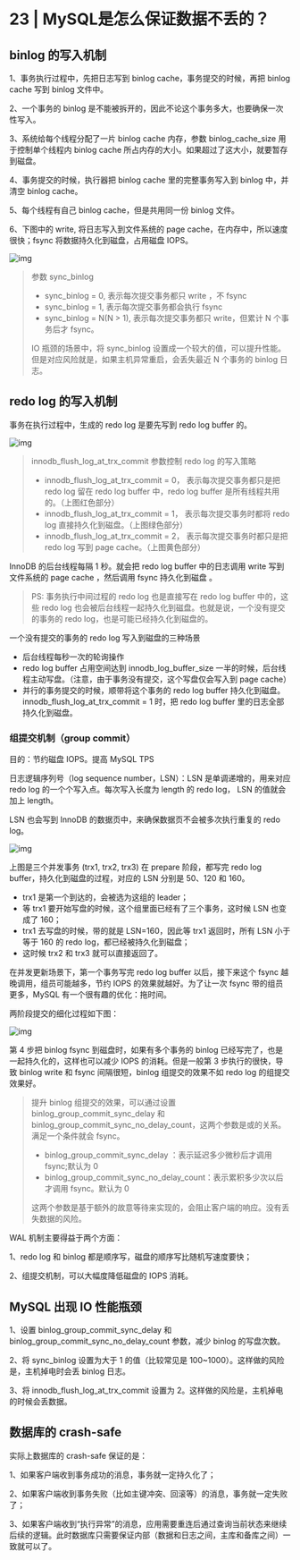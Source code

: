 # 23 | MySQL是怎么保证数据不丢的？

## binlog 的写入机制

1、事务执行过程中，先把日志写到 binlog cache，事务提交的时候，再把 binlog cache 写到 binlog 文件中。

2、一个事务的 binlog 是不能被拆开的，因此不论这个事务多大，也要确保一次性写入。

3、系统给每个线程分配了一片 binlog cache 内存，参数 binlog_cache_size 用于控制单个线程内 binlog cache 所占内存的大小。如果超过了这大小，就要暂存到磁盘。

4、事务提交的时候，执行器把 binlog cache 里的完整事务写入到 binlog 中，并清空 binlog cache。

5、每个线程有自己 binlog cache，但是共用同一份 binlog 文件。

6、下图中的 write, 将日志写入到文件系统的 page cache，在内存中，所以速度很快；fsync 将数据持久化到磁盘，占用磁盘 IOPS。





![img](https://cdn.jsdelivr.net/gh/YangZhiqiang98/ImageBed/20230709170007.png)



> 参数 sync_binlog
>
> - sync_binlog = 0, 表示每次提交事务都只 write ，不 fsync
> - sync_binlog = 1, 表示每次提交事务都会执行 fsync
> - sync_binlog = N(N > 1), 表示每次提交事务都只 write，但累计 N 个事务后才 fsync。
>
> IO 瓶颈的场景中，将 sync_binlog 设置成一个较大的值，可以提升性能。但是对应风险就是，如果主机异常重启，会丢失最近 N 个事务的 binlog 日志。



## redo log 的写入机制

事务在执行过程中，生成的 redo log 是要先写到 redo log buffer 的。



![img](https://cdn.jsdelivr.net/gh/YangZhiqiang98/ImageBed/20230709171822.png)



> innodb_flush_log_at_trx_commit 参数控制 redo log 的写入策略
>
> - innodb_flush_log_at_trx_commit  = 0， 表示每次提交事务都只是把 redo log 留在 redo log buffer 中，redo log buffer 是所有线程共用的。（上图红色部分）
> - innodb_flush_log_at_trx_commit  = 1， 表示每次提交事务时都将 redo log 直接持久化到磁盘。（上图绿色部分）
> - innodb_flush_log_at_trx_commit  = 2， 表示每次提交事务时都只是把 redo log 写到 page cache。（上图黄色部分）



InnoDB 的后台线程每隔 1 秒。就会把 redo log buffer 中的日志调用 write 写到文件系统的 page cache ，然后调用 fsync 持久化到磁盘 。



> PS: 事务执行中间过程的 redo log 也是直接写在 redo log buffer 中的，这些 redo log 也会被后台线程一起持久化到磁盘。也就是说，一个没有提交的事务的 redo log，也是可能已经持久化到磁盘的。



一个没有提交的事务的 redo log 写入到磁盘的三种场景

- 后台线程每秒一次的轮询操作
- redo log buffer 占用空间达到 innodb_log_buffer_size 一半的时候，后台线程主动写盘。（注意，由于事务没有提交，这个写盘仅会写入到 page  cache）
- 并行的事务提交的时候，顺带将这个事务的 redo log buffer 持久化到磁盘。innodb_flush_log_at_trx_commit = 1 时，把 redo log buffer 里的日志全部持久化到磁盘。

### 组提交机制（group commit）

目的：节约磁盘 IOPS。提高 MySQL TPS



日志逻辑序列号（log sequence number，LSN）：LSN 是单调递增的，用来对应 redo log 的一个个写入点。每次写入长度为 length 的 redo log， LSN 的值就会加上 length。

LSN 也会写到 InnoDB 的数据页中，来确保数据页不会被多次执行重复的 redo log。





![img](https://cdn.jsdelivr.net/gh/YangZhiqiang98/ImageBed/20230709173445.png)



上图是三个并发事务 (trx1, trx2, trx3) 在 prepare 阶段，都写完 redo log buffer，持久化到磁盘的过程，对应的 LSN 分别是 50、120 和 160。

- trx1 是第一个到达的，会被选为这组的 leader；
- 等 trx1 要开始写盘的时候，这个组里面已经有了三个事务，这时候 LSN 也变成了 160；
- trx1 去写盘的时候，带的就是 LSN=160，因此等 trx1 返回时，所有 LSN 小于等于 160 的 redo log，都已经被持久化到磁盘；
- 这时候 trx2 和 trx3 就可以直接返回了。



在并发更新场景下，第一个事务写完 redo log buffer 以后，接下来这个 fsync 越晚调用，组员可能越多，节约 IOPS 的效果就越好。为了让一次 fsync 带的组员更多，MySQL 有一个很有趣的优化：拖时间。



两阶段提交的细化过程如下图：

![img](https://cdn.jsdelivr.net/gh/YangZhiqiang98/ImageBed/20230709175057.png)



第 4 步把 binlog fsync 到磁盘时，如果有多个事务的 binlog 已经写完了，也是一起持久化的，这样也可以减少 IOPS 的消耗。但是一般第 3 步执行的很快，导致 binlog write 和 fsync 间隔很短，binlog 组提交的效果不如 redo log 的组提交效果好。



> 提升 binlog 组提交的效果，可以通过设置 binlog_group_commit_sync_delay 和 binlog_group_commit_sync_no_delay_count，这两个参数是或的关系。满足一个条件就会 fsync。
>
> - binlog_group_commit_sync_delay ：表示延迟多少微秒后才调用 fsync;默认为 0
> - binlog_group_commit_sync_no_delay_count：表示累积多少次以后才调用 fsync。默认为 0
>
> 这两个参数是基于额外的故意等待来实现的，会阻止客户端的响应。没有丢失数据的风险。



WAL 机制主要得益于两个方面：

1、redo log 和 binlog 都是顺序写，磁盘的顺序写比随机写速度要快；

2、组提交机制，可以大幅度降低磁盘的 IOPS 消耗。





## MySQL 出现 IO 性能瓶颈

1、设置 binlog_group_commit_sync_delay 和 binlog_group_commit_sync_no_delay_count 参数，减少 binlog 的写盘次数。

2、将 sync_binlog 设置为大于 1 的值（比较常见是 100~1000）。这样做的风险是，主机掉电时会丢 binlog 日志。

3、将 innodb_flush_log_at_trx_commit 设置为 2。这样做的风险是，主机掉电的时候会丢数据。







## 数据库的 crash-safe



实际上数据库的 crash-safe 保证的是：

1、如果客户端收到事务成功的消息，事务就一定持久化了；

2、如果客户端收到事务失败（比如主键冲突、回滚等）的消息，事务就一定失败了；

3、如果客户端收到“执行异常”的消息，应用需要重连后通过查询当前状态来继续后续的逻辑。此时数据库只需要保证内部（数据和日志之间，主库和备库之间）一致就可以了。